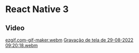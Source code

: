 # React Native 3

## Video

[ezgif.com-gif-maker.webm](https://user-images.githubusercontent.com/62889807/187199553-8460a958-1b78-4646-b7b5-032221f75f75.webm)
[Gravação de tela de 29-08-2022 09:20:18.webm](https://user-images.githubusercontent.com/62889807/187199811-3d54f7d5-8093-41d0-bc77-fa789387d7ad.webm)
